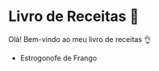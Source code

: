 # Livro de Receitas :book:

Olá! Bem-vindo ao meu livro de receitas :ok_hand:

- Estrogonofe de Frango
